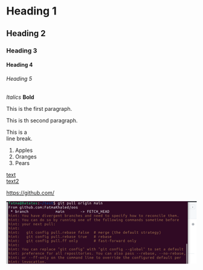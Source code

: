 # Heading 1
## Heading 2
### Heading 3
#### Heading 4
###### Heading 5
_Italics_
__Bold__

This is the first paragraph.

This is th second paragraph.

This is a \
line break.
 1) Apples
 2) Oranges 
 3) Pears

 [text](https://github.com/)\
 [text2][id]


[id]: https://github.com/

<https://github.com/>


![img](https://github.com/FatmaKhaled/ososos/blob/main/imges/1.png)

















